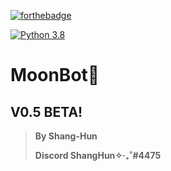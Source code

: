 [![forthebadge](https://forthebadge.com/images/badges/made-with-python.svg)](https://forthebadge.com)

[![Python 3.8](https://img.shields.io/badge/python-3.8-blue.svg)](https://www.python.org/downloads/release/python-380/)

# MoonBot🌙

## V0.5 BETA!

> **By Shang-Hun**
> 
> **Discord ShangHun✧‧₊˚#4475**
